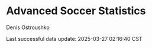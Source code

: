 # Advanced Soccer Statistics
Denis Ostroushko

<!-- gfm -->

Last successful data update: 2025-03-27 02:16:40 CST
